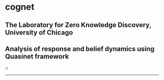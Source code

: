 # cognet


## The Laboratory for Zero Knowledge Discovery, University of Chicago 

## Analysis of response and belief dynamics using Quasinet framework

<img src="logozed_white.png" alt="drawing" style="width:10px;"/>

---

